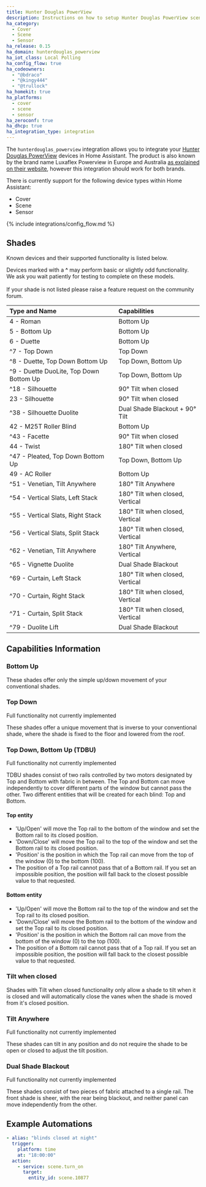 ```yaml
---
title: Hunter Douglas PowerView
description: Instructions on how to setup Hunter Douglas PowerView scenes within Home Assistant.
ha_category:
  - Cover
  - Scene
  - Sensor
ha_release: 0.15
ha_domain: hunterdouglas_powerview
ha_iot_class: Local Polling
ha_config_flow: true
ha_codeowners:
  - "@bdraco"
  - "@kingy444"
  - "@trullock"
ha_homekit: true
ha_platforms:
  - cover
  - scene
  - sensor
ha_zeroconf: true
ha_dhcp: true
ha_integration_type: integration
---
```


The `hunterdouglas_powerview` integration allows you to integrate your [Hunter Douglas PowerView](https://www.hunterdouglas.com/operating-systems/powerview-motorization/support) devices in Home Assistant. The product is also known by the brand name Luxaflex Powerview in Europe and Australia [as explained on their website](https://www.hunterdouglasgroup.com/company/brands-in-action/), however this integration should work for both brands.

There is currently support for the following device types within Home Assistant:

- Cover
- Scene
- Sensor

{% include integrations/config_flow.md %}

## Shades

Known devices and their supported functionality is listed below.

<div class="note">
Devices marked with a <strong>^</strong> may perform basic or slightly odd functionality.<br/>
We ask you wait patiently for testing to complete on these models.<br/>
<br/>
If your shade is not listed please raise a feature request on the community forum.
</div>

| Type and Name                             | Capabilities                    |
| :---------------------------------------- | :------------------------------ |
| 4   - Roman                               | Bottom Up                       |
| 5   - Bottom Up                           | Bottom Up                       |
| 6   - Duette                              | Bottom Up                       |
| ^7  -  Top Down                           | Top Down                        |
| ^8  -  Duette, Top Down Bottom Up         | Top Down, Bottom Up             |
| ^9  -  Duette DuoLite, Top Down Bottom Up | Top Down, Bottom Up             |
| ^18 -  Silhouette                         | 90° Tilt when closed            |
| 23  - Silhouette                          | 90° Tilt when closed            |
| ^38 - Silhouette Duolite                  | Dual Shade Blackout + 90° Tilt  |
| 42  - M25T Roller Blind                   | Bottom Up                       |
| ^43 -  Facette                            | 90° Tilt when closed            |
| 44  - Twist                               | 180° Tilt when closed           |
| ^47 -  Pleated, Top Down Bottom Up        | Top Down, Bottom Up             |
| 49  - AC Roller                           | Bottom Up                       |
| ^51 -  Venetian, Tilt Anywhere            | 180° Tilt Anywhere              |
| ^54 -  Vertical Slats, Left Stack         | 180° Tilt when closed, Vertical |
| ^55 -  Vertical Slats, Right Stack        | 180° Tilt when closed, Vertical |
| ^56 -  Vertical Slats, Split Stack        | 180° Tilt when closed, Vertical |
| ^62 -  Venetian, Tilt Anywhere            | 180° Tilt Anywhere, Vertical    |
| ^65 -  Vignette Duolite                   | Dual Shade Blackout             |
| ^69 -  Curtain, Left Stack                | 180° Tilt when closed, Vertical |
| ^70 -  Curtain, Right Stack               | 180° Tilt when closed, Vertical |
| ^71 -  Curtain, Split Stack               | 180° Tilt when closed, Vertical |
| ^79 -  Duolite Lift                       | Dual Shade Blackout             |

## Capabilities Information

### Bottom Up

These shades offer only the simple up/down movement of your conventional shades.

### Top Down

<div class="note">Full functionality not currently implemented</div>

These shades offer a unique movement that is inverse to your conventional shade, where the shade is fixed to the floor and lowered from the roof.

### Top Down, Bottom Up (TDBU)

<div class="note">Full functionality not currently implemented</div>

TDBU shades consist of two rails controlled by two motors designated by Top and Bottom with fabric in between.
The Top and Bottom can move independently to cover different parts of the window but cannot pass the other.
Two different entities that will be created for each blind: Top and Bottom.

#### Top entity

- 'Up/Open' will move the Top rail to the bottom of the window and set the Bottom rail to its closed position.
- 'Down/Close' will move the Top rail to the top of the window and set the Bottom rail to its closed position.
- 'Position' is the position in which the Top rail can move from the top of the window (0) to the bottom (100).
- The position of a Top rail cannot pass that of a Bottom rail. If you set an impossible position, the position will fall back to the closest possible value to that requested.

#### Bottom entity

- 'Up/Open' will move the Bottom rail to the top of the window and set the Top rail to its closed position.
- 'Down/Close' will move the Bottom rail to the bottom of the window and set the Top rail to its closed position.
- 'Position' is the position in which the Bottom rail can move from the bottom of the window (0) to the top (100).
- The position of a Bottom rail cannot pass that of a Top rail. If you set an impossible position, the position will fall back to the closest possible value to that requested.

### Tilt when closed

Shades with Tilt when closed functionality only allow a shade to tilt when it is closed and will automatically close the vanes when the shade is moved from it's closed position.

### Tilt Anywhere

<div class="note">Full functionality not currently implemented</div>

These shades can tilt in any position and do not require the shade to be open or closed to adjust the tilt position.

### Dual Shade Blackout

<div class="note">Full functionality not currently implemented</div>

These shades consist of two pieces of fabric attached to a single rail. The front shade is sheer, with the rear being blackout, and neither panel can move independently from the other.

## Example Automations

``` yaml
- alias: "blinds closed at night"
  trigger:
    platform: time
    at: "18:00:00"
  action:
    - service: scene.turn_on
      target:
        entity_id: scene.10877
```